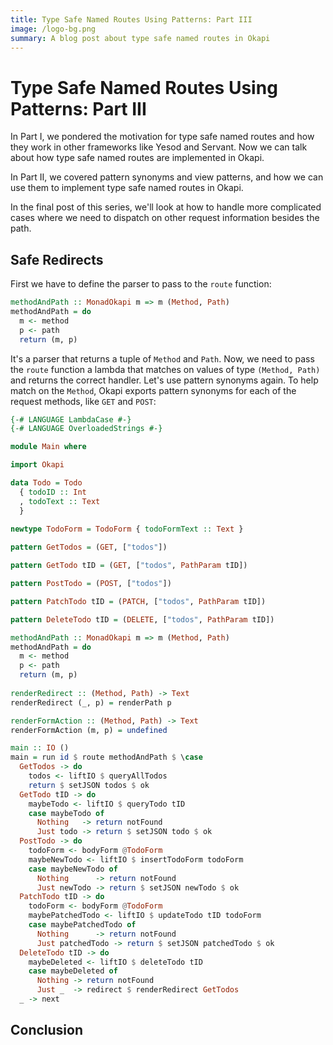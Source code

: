 ```yaml
---
title: Type Safe Named Routes Using Patterns: Part III
image: /logo-bg.png
summary: A blog post about type safe named routes in Okapi
---
```


# Type Safe Named Routes Using Patterns: Part III

In Part I, we pondered the motivation for type safe named routes and how they work in other frameworks like Yesod and Servant.
Now we can talk about how type safe named routes are implemented in Okapi.

In Part II, we covered pattern synonyms and view patterns, and how we can use them to implement type safe named routes in Okapi.

In the final post of this series, we'll look at how to handle more complicated cases where we need to dispatch
on other request information besides the path.

## Safe Redirects

First we have to define the parser to pass to the `route` function:

```haskell
methodAndPath :: MonadOkapi m => m (Method, Path)
methodAndPath = do
  m <- method
  p <- path
  return (m, p)
```

It's a parser that returns a tuple of `Method` and `Path`. Now, we need to pass the `route` function a lambda that matches on values of type `(Method, Path)` and returns the correct handler. Let's use pattern synonyms again. To help match on the `Method`, Okapi exports pattern synonyms for each of the request methods, like `GET` and `POST`:

```haskell
{-# LANGUAGE LambdaCase #-}
{-# LANGUAGE OverloadedStrings #-}

module Main where

import Okapi

data Todo = Todo
  { todoID :: Int
  , todoText :: Text
  }
  
newtype TodoForm = TodoForm { todoFormText :: Text }

pattern GetTodos = (GET, ["todos"])

pattern GetTodo tID = (GET, ["todos", PathParam tID])

pattern PostTodo = (POST, ["todos"])

pattern PatchTodo tID = (PATCH, ["todos", PathParam tID])

pattern DeleteTodo tID = (DELETE, ["todos", PathParam tID])

methodAndPath :: MonadOkapi m => m (Method, Path)
methodAndPath = do
  m <- method
  p <- path
  return (m, p)
  
renderRedirect :: (Method, Path) -> Text
renderRedirect (_, p) = renderPath p

renderFormAction :: (Method, Path) -> Text
renderFormAction (m, p) = undefined

main :: IO ()
main = run id $ route methodAndPath $ \case
  GetTodos -> do
    todos <- liftIO $ queryAllTodos
    return $ setJSON todos $ ok
  GetTodo tID -> do
    maybeTodo <- liftIO $ queryTodo tID
    case maybeTodo of
      Nothing   -> return notFound
      Just todo -> return $ setJSON todo $ ok
  PostTodo -> do
    todoForm <- bodyForm @TodoForm
    maybeNewTodo <- liftIO $ insertTodoForm todoForm
    case maybeNewTodo of
      Nothing      -> return notFound
      Just newTodo -> return $ setJSON newTodo $ ok
  PatchTodo tID -> do
    todoForm <- bodyForm @TodoForm
    maybePatchedTodo <- liftIO $ updateTodo tID todoForm
    case maybePatchedTodo of
      Nothing      -> return notFound
      Just patchedTodo -> return $ setJSON patchedTodo $ ok
  DeleteTodo tID -> do
    maybeDeleted <- liftIO $ deleteTodo tID
    case maybeDeleted of
      Nothing -> return notFound
      Just _  -> redirect $ renderRedirect GetTodos
  _ -> next
```

## Conclusion
